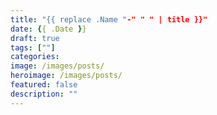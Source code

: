 ```yaml
---
title: "{{ replace .Name "-" " " | title }}"
date: {{ .Date }}
draft: true
tags: [""]
categories:
image: /images/posts/
heroimage: /images/posts/
featured: false
description: ""
---
```


